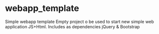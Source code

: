 # webapp_template
Simple webapp template
Empty project o be used to start new simple web application JS+Html.
Includes as dependencies jQuery & Bootstrap
